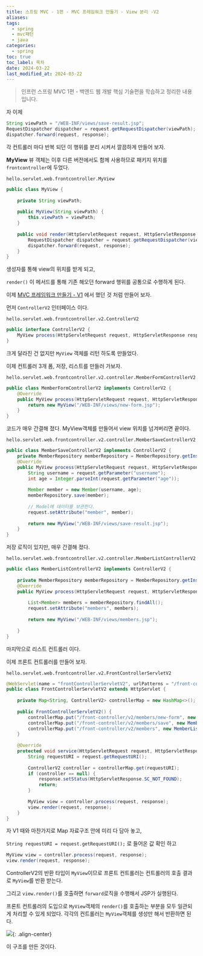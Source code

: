 ```yaml
---
title: 스프링 MVC - 1편 - MVC 프레임워크 만들기 - View 분리 -V2
aliases: 
tags:
  - spring
  - mvc패턴
  - java
categories:
  - spring
toc: true
toc_label: 목차
date: 2024-03-22
last_modified_at: 2024-03-22
---
```

>  인프런 스프링 MVC 1편 - 백엔드 웹 개발 핵심 기술편을 학습하고 정리한 내용 입니다.

자 이제 

```java
String viewPath = "/WEB-INF/views/save-result.jsp";  
RequestDispatcher dispatcher = request.getRequestDispatcher(viewPath);  
dispatcher.forward(request, response);
```

각 컨트롤러 마다 반복 되던 이 행위를 분리 시켜서 깔끔하게 만들어 보자.

**MyView**
뷰 객체는 이후 다른 버전에서도 함께 사용하므로 패키지 위치를 `frontcontroller`에 두었다.

`hello.servlet.web.frontcontroller.MyView`
```java
public class MyView {  
  
    private String viewPath;  
  
    public MyView(String viewPath) {  
        this.viewPath = viewPath;  
    }  
  
    public void render(HttpServletRequest request, HttpServletResponse response) throws ServletException, IOException {  
        RequestDispatcher dispatcher = request.getRequestDispatcher(viewPath);  
        dispatcher.forward(request, response);  
    }  
}
```
생성자를 통해 view의 위치를 받게 되고, 

`render()` 이 메서드를 통해 기존 해오던 forward 행위를 공통으로 수행하게 된다.

이제 [MVC 프레임워크 만들기 - V1](https://iamminseongkim.github.io/spring/%EC%8A%A4%ED%94%84%EB%A7%81-MVC-1%ED%8E%B8-MVC-%ED%94%84%EB%A0%88%EC%9E%84%EC%9B%8C%ED%81%AC-%EB%A7%8C%EB%93%A4%EA%B8%B0-%ED%94%84%EB%A1%A0%ED%8A%B8-%EC%BB%A8%ED%8A%B8%EB%A1%A4%EB%9F%AC-%ED%8C%A8%ED%84%B4/) 에서 했던 것 처럼 만들어 보자.

먼저 `ControllerV2` 인터페이스 이다.

`hello.servlet.web.frontcontroller.v2.ControllerV2`
```java
public interface ControllerV2 {  
    MyView process(HttpServletRequest request, HttpServletResponse response) throws ServletException, IOException;  
}
```

크게 달라진 건 없지만 `MyView` 객체를 리턴 하도록 만들었다.

이제 컨트롤러 3개 폼, 저장, 리스트를 만들러 가보자.

`hello.servlet.web.frontcontroller.v2.controller.MemberFormControllerV2`
```java
public class MemberFormControllerV2 implements ControllerV2 {  
    @Override  
    public MyView process(HttpServletRequest request, HttpServletResponse response) throws ServletException, IOException {  
        return new MyView("/WEB-INF/views/new-form.jsp");  
    }  
}
```

코드가 매우 간결해 졌다.
MyView객체를 만들어서 view 위치를 넘겨버리면 끝이다.

`hello.servlet.web.frontcontroller.v2.controller.MemberSaveControllerV2`
```java
public class MemberSaveControllerV2 implements ControllerV2 {  
    private MemberRepository memberRepository = MemberRepository.getInstance();  
    @Override  
    public MyView process(HttpServletRequest request, HttpServletResponse response) throws ServletException, IOException {  
        String username = request.getParameter("username");  
        int age = Integer.parseInt(request.getParameter("age"));  
  
        Member member = new Member(username, age);  
        memberRepository.save(member);  
  
        // Model에 데이터를 보관한다.  
        request.setAttribute("member", member);  
  
        return new MyView("/WEB-INF/views/save-result.jsp");  
    }  
}
```

저장 로직이 있지만, 매우 간결해 졌다. 

`hello.servlet.web.frontcontroller.v2.controller.MemberListControllerV2`
```java
public class MemberListControllerV2 implements ControllerV2 {  
  
    private MemberRepository memberRepository = MemberRepository.getInstance();  
    @Override  
    public MyView process(HttpServletRequest request, HttpServletResponse response) throws ServletException, IOException {  
  
        List<Member> members = memberRepository.findAll();  
        request.setAttribute("members", members);  
  
        return new MyView("/WEB-INF/views/members.jsp");  
  
    }  
}
```

마지막으로 리스트 컨트롤러 이다.

이제 프론트 컨트롤러를 만들어 보자.

`hello.servlet.web.frontcontroller.v2.FrontControllerServletV2`
```java
@WebServlet(name = "frontControllerServletV2", urlPatterns = "/front-controller/v2/*")  
public class FrontControllerServletV2 extends HttpServlet {  
  
    private Map<String, ControllerV2> controllerMap = new HashMap<>();  
  
    public FrontControllerServletV2() {  
        controllerMap.put("/front-controller/v2/members/new-form", new MemberFormControllerV2());  
        controllerMap.put("/front-controller/v2/members/save", new MemberSaveControllerV2());  
        controllerMap.put("/front-controller/v2/members", new MemberListControllerV2());  
    }  
  
    @Override  
    protected void service(HttpServletRequest request, HttpServletResponse response) throws ServletException, IOException {  
        String requestURI = request.getRequestURI();  
  
        ControllerV2 controller = controllerMap.get(requestURI);  
        if (controller == null) {  
            response.setStatus(HttpServletResponse.SC_NOT_FOUND);  
            return;  
        }  
  
        MyView view = controller.process(request, response);  
        view.render(request, response);  
    }  
}
```

자 V1 때와 마찬가지로 Map 자료구조 안에 미리 다 담아 놓고,

`String requestURI = request.getRequestURI();` 로 들어온 값 확인 하고

```java
MyView view = controller.process(request, response);
view.render(request, response);
```


ControllerV2의 반환 타입이 `MyView`이므로 프론트 컨트롤러는 컨트롤러의 호출 결과로 `MyView`를 반환 받는다. 

그리고 `view.render()`를 호출하면 `forward`로직을 수행해서 JSP가 실행된다.


프론트 컨트롤러의 도입으로 `MyView`객체의 `render()`를 호출하는 부분을 모두 일관되게 처리할 수 있게 되었다. 각각의 컨트롤러는 `MyView`객체를 생성만 해서 반환하면 된다.

![](https://i.imgur.com/RzwjEGB.png){: .align-center}

이 구조를 만든 것이다.






